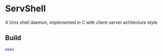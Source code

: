 # ServShell

A Unix shell daemon, implemented in C with client-server achitecture style.

## Build

```bash
make
